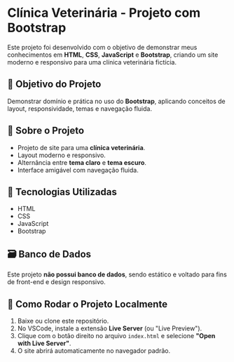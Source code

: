 # Clínica Veterinária - Projeto com Bootstrap

Este projeto foi desenvolvido com o objetivo de demonstrar meus conhecimentos em **HTML**, **CSS**, **JavaScript** e **Bootstrap**, criando um site moderno e responsivo para uma clínica veterinária fictícia.

## 🎯 Objetivo do Projeto

Demonstrar domínio e prática no uso do **Bootstrap**, aplicando conceitos de layout, responsividade, temas e navegação fluida.

## 🐾 Sobre o Projeto

- Projeto de site para uma **clínica veterinária**.
- Layout moderno e responsivo.
- Alternância entre **tema claro** e **tema escuro**.
- Interface amigável com navegação fluida.

## 🧰 Tecnologias Utilizadas

- HTML  
- CSS  
- JavaScript  
- Bootstrap

## 🗃️ Banco de Dados

Este projeto **não possui banco de dados**, sendo estático e voltado para fins de front-end e design responsivo.

## 🚀 Como Rodar o Projeto Localmente

1. Baixe ou clone este repositório.
2. No VSCode, instale a extensão **Live Server** (ou "Live Preview").
3. Clique com o botão direito no arquivo `index.html` e selecione **"Open with Live Server"**.
4. O site abrirá automaticamente no navegador padrão.

